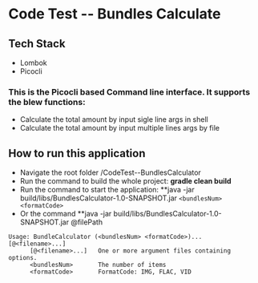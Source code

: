 # Code Test -- Bundles Calculate
## Tech Stack
* Lombok
* Picocli

### This is the Picocli based Command line interface. It supports the blew functions:

* Calculate the total amount by input sigle line args in shell
* Calculate the total amount by input multiple lines args by file

## How to run this application

* Navigate the root folder /CodeTest--BundlesCalculator
* Run the command to build the whole project: **gradle clean build**
* Run the command to start the application: **java -jar build/libs/BundlesCalculator-1.0-SNAPSHOT.jar `<bundlesNum> <formatCode>`
* Or the command **java -jar build/libs/BundlesCalculator-1.0-SNAPSHOT.jar @filePath
```console
Usage: BundleCalculator (<bundlesNum> <formatCode>)... [@<filename>...]
      [@<filename>...]   One or more argument files containing options.
      <bundlesNum>       The number of items
      <formatCode>       FormatCode: IMG, FLAC, VID

```

